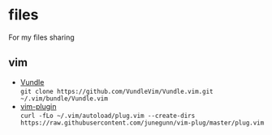 # files
For my files sharing

## vim
- [Vundle](https://github.com/VundleVim/Vundle.vim)  
`git clone https://github.com/VundleVim/Vundle.vim.git ~/.vim/bundle/Vundle.vim`
- [vim-plugin](https://github.com/junegunn/vim-plug)  
`curl -fLo ~/.vim/autoload/plug.vim --create-dirs https://raw.githubusercontent.com/junegunn/vim-plug/master/plug.vim`  
